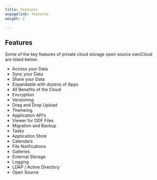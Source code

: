 ```yaml
---
title: Features
onpagelink: features
weight: 2

---
```


Features
--------

Some of the key features of private cloud storage open source ownCloud are listed below:

*   Access your Data
*   Sync your Data
*   Share your Data
*   Expandable with dozens of Apps
*   All Benefits of the Cloud
*   Encryption
*   Versioning
*   Drag and Drop Upload
*   Themeing
*   Application API’s
*   Viewer for ODF Files
*   Migration and Backup
*   Tasks
*   Application Store
*   Calendars
*   File Notifications
*   Galleries
*   External Storage
*   Logging
*   LDAP / Active Directory
*   Open Source